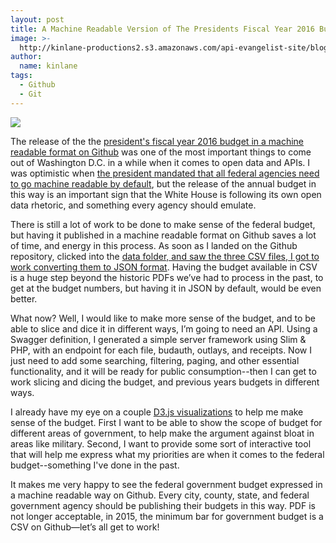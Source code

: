 ```yaml
---
layout: post
title: A Machine Readable Version of The Presidents Fiscal Year 2016 Budget On Github
image: >-
  http://kinlane-productions2.s3.amazonaws.com/api-evangelist-site/blog/2016_budget_header.jpg
author:
  name: kinlane
tags:
  - Github
  - Git
---
```

[![](http://kinlane-productions2.s3.amazonaws.com/api-evangelist-site/blog/2016_budget_header.jpg)](https://github.com/WhiteHouse/2016-budget-data)

The release of the the [president's fiscal year 2016 budget in a machine readable format on Github](https://github.com/WhiteHouse/2016-budget-data) was one of the most important things to come out of Washington D.C. in a while when it comes to open data and APIs. I was optimistic when [the president mandated that all federal agencies need to go machine readable by default](http://apievangelist.com/2012/06/01/barack-obama-directs-all-federal-agencies-to-have-an-api/), but the release of the annual budget in this way is an important sign that the White House is following its own open data rhetoric, and something every agency should emulate.

There is still a lot of work to be done to make sense of the federal budget, but having it published in a machine readable format on Github saves a lot of time, and energy in this process. As soon as I landed on the Github repository, clicked into the [data folder, and saw the three CSV files, I got to work converting them to JSON format](https://github.com/kinlane/2016-budget-data/tree/master/data). Having the budget available in CSV is a huge step beyond the historic PDFs we’ve had to process in the past, to get at the budget numbers, but having it in JSON by default, would be even better.

What now? Well, I would like to make more sense of the budget, and to be able to slice and dice it in different ways, I’m going to need an API. Using a Swagger definition, I generated a simple server framework using Slim & PHP, with an endpoint for each file, budauth, outlays, and receipts. Now I just need to add some searching, filtering, paging, and other essential functionality, and it will be ready for public consumption--then I can get to work slicing and dicing the budget, and previous years budgets in different ways.

I already have my eye on a couple [D3.js visualizations](http://d3js.org/) to help me make sense of the budget. First I want to be able to show the scope of budget for different areas of government, to help make the argument against bloat in areas like military. Second, I want to provide some sort of interactive tool that will help me express what my priorities are when it comes to the federal budget--something I've done in the past.

It makes me very happy to see the federal government budget expressed in a machine readable way on Github. Every city, county, state, and federal government agency should be publishing their budgets in this way. PDF is not longer acceptable, in 2015, the minimum bar for government budget is a CSV on Github—let’s all get to work!
